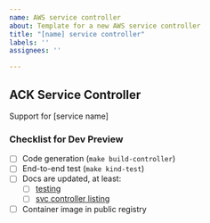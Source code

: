 ```yaml
---
name: AWS service controller
about: Template for a new AWS service controller
title: "[name] service controller"
labels: ''
assignees: ''

---
```


## ACK Service Controller
Support for [service name]

### Checklist for Dev Preview
- [ ] Code generation (`make build-controller`)
- [ ] End-to-end test (`make kind-test`)
- [ ] Docs are updated, at least:
  - [ ] [testing](https://aws.github.io/aws-controllers-k8s/dev-docs/testing/) 
  - [ ] [svc controller listing](https://aws.github.io/aws-controllers-k8s/services/)
- [ ] Container image in public registry
